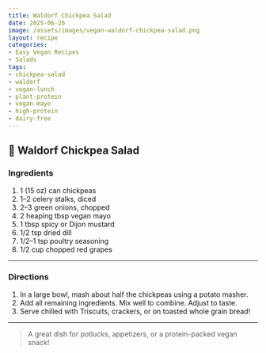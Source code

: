 ```yaml
---
title: Waldorf Chickpea Salad
date: 2025-06-26
image: /assets/images/vegan-waldorf-chickpea-salad.png
layout: recipe
categories:
- Easy Vegan Recipes
- Salads
tags:
- chickpea-salad
- waldorf
- vegan-lunch
- plant-protein
- vegan-mayo
- high-protein
- dairy-free
---
```


## 🥗 Waldorf Chickpea Salad


### Ingredients

1. 1 (15 oz) can chickpeas  
2. 1–2 celery stalks, diced  
3. 2–3 green onions, chopped  
4. 2 heaping tbsp vegan mayo  
5. 1 tbsp spicy or Dijon mustard  
6. 1/2 tsp dried dill  
7. 1/2–1 tsp poultry seasoning  
8. 1/2 cup chopped red grapes  

---

### Directions

1. In a large bowl, mash about half the chickpeas using a potato masher.  
2. Add all remaining ingredients. Mix well to combine. Adjust to taste.  
3. Serve chilled with Triscuits, crackers, or on toasted whole grain bread!

---

> A great dish for potlucks, appetizers, or a protein-packed vegan snack!
